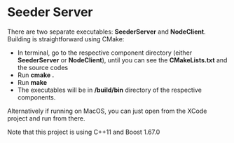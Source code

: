 # Seeder Server
There are two separate executables: **SeederServer** and **NodeClient**. Building is straightforward using CMake:
* In terminal, go to the respective component directory (either **SeederServer** or **NodeClient**), until you can see the **CMakeLists.txt** and the source codes
* Run **cmake .**
* Run **make**
* The executables will be in **/build/bin** directory of the respective components.

Alternatively if running on MacOS, you can just open from the XCode project and run from there.

Note that this project is using C++11 and Boost 1.67.0
